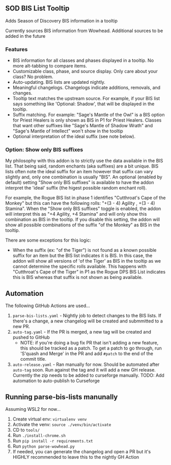 ## SOD BIS List Tooltip

Adds Season of Discovery BIS information in a tooltip

Currently sources BIS information from Wowhead. Additional sources to be added in the future

### Features
* BIS information for all classes and phases displayed in a tooltip. No more alt-tabbing to compare items.
* Customizable class, phase, and source display. Only care about your class? No problem.
* Auto-updating. BIS lists are updated nightly.
* Meaningful changelogs. Changelogs indicate additions, removals, and changes.
* Tooltip text matches the upstream source. For example, if your BIS list says something like 'Optional: Shadow', that will be displayed in the tooltip.
* Suffix matching. For example: "Sage's Mantle of the Owl" is a BIS option for Priest Healers is only shown as BIS in P1 for Priest Healers. Classes that want other suffixes like "Sage's Mantle of Shadow Wrath" and "Sage's Mantle of Intellect" won't show in the tooltip
* Optional interpretation of the ideal suffix (see note below).

### Option: Show only BIS suffixes

My philosophy with this addon is to strictly use the data available in the BIS list. That being said, random enchants (aka suffixes) are a bit unique. BIS lists often note the ideal suffix for an item however that suffix can vary slightly and, only one combination is usually "BIS". An optional (enabled by default) setting "Show only BIS suffixes" is available to have the addon interpret the 'ideal' suffix (the higest possible random enchant roll). 

For example, the Rogue BIS list in phase 1 identifies "Cutthroat's Cape of the Monkey" but this can have the following rolls: "+(3 - 4) Agility , +(3 - 4) Stamina". When the "Show only BIS suffixes" toggle is enabled, the addon will interpret this as "+4 Agility, +4 Stamina" and will only show this combination as BIS in the tooltip. If you disable this setting, the addon will show all possible combinations of the suffix "of the Monkey" as BIS in the tooltip.

There are some exceptions for this logic:
* When the suffix (ex: "of the Tiger") is not found as a known possible suffix for an item but the BIS list indicates it is BIS. In this case, the addon will show all versions of 'of the Tiger' as BIS in the tooltip as we cannot determine the specific rolls available. This happens with "Cutthroat's Cape of the Tiger" in P1 as the Rogue DPS BIS List indicates this is BIS whereas that suffix is not shown as being available.


## Automation

The following GitHub Actions are used...
1. `parse-bis-lists.yaml` - Nightly job to detect changes to the BIS lists. If there's a change, a new changelog will be created and submmitted to a new PR.
2. `auto-tag.yaml` - If the PR is merged, a new tag will be created and pushed to GitHub
    * NOTE: if you're doing a bug fix PR that isn't adding a new feature, this should be tracked as a patch. To get a patch to go through, run 'S'quash and Merge' in the PR and add `#patch` to the end of the commit title.
3. `auto-release.yaml` - Ran manually for now. Should be automated after `auto-tag` soon. Run against the tag and it will add a new GH release. Currently the zip needs to be added to curseforge manually. TODO: Add automation to auto-publish to Curseforge


## Running parse-bis-lists manunally

Assuming WSL2 for now...

1. Create virtual env: `virtualenv venv`
2. Activate the venv: `source ./venv/bin/activate`
3. CD to `tools/`
3. Run `./install-chrome.sh`
4. Run `pip install -r requirements.txt`
5. Run `python parse-wowhead.py`
6. If needed, you can generate the changelog and open a PR but it's HIGHLY recommended to leave this to the nightly GH Action

